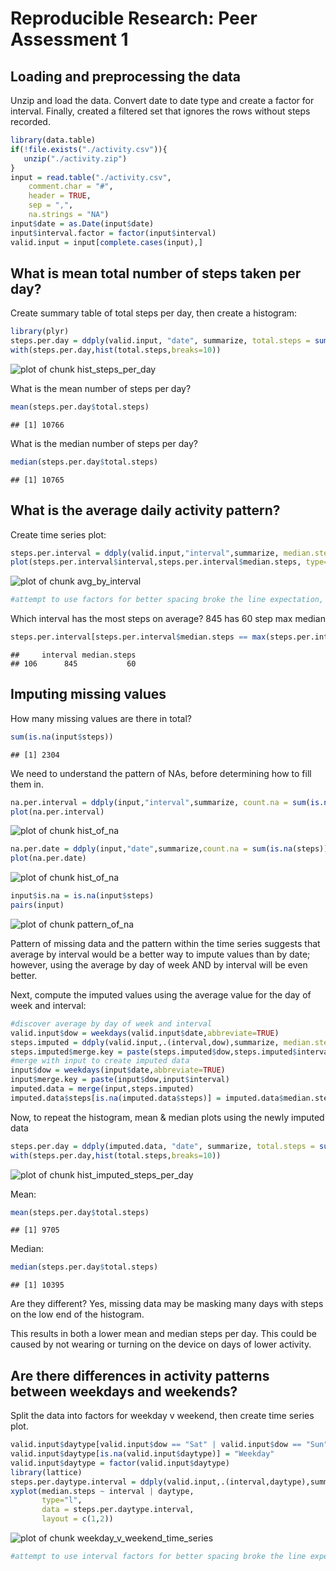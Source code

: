 # Reproducible Research: Peer Assessment 1


## Loading and preprocessing the data

Unzip and load the data. Convert date to date type and create a factor for interval. Finally, created a filtered set that ignores the rows without steps recorded.  

```r
library(data.table)
if(!file.exists("./activity.csv")){
   unzip("./activity.zip")
}
input = read.table("./activity.csv",
    comment.char = "#",
    header = TRUE,
    sep = ",",
    na.strings = "NA")
input$date = as.Date(input$date)
input$interval.factor = factor(input$interval)
valid.input = input[complete.cases(input),]
```

## What is mean total number of steps taken per day?

Create summary table of total steps per day, then create a histogram:  

```r
library(plyr)
steps.per.day = ddply(valid.input, "date", summarize, total.steps = sum(steps))
with(steps.per.day,hist(total.steps,breaks=10))
```

![plot of chunk hist_steps_per_day](./PA1_template_files/figure-html/hist_steps_per_day.png) 

What is the mean number of steps per day?  

```r
mean(steps.per.day$total.steps)
```

```
## [1] 10766
```

What is the median number of steps per day?

```r
median(steps.per.day$total.steps)
```

```
## [1] 10765
```

## What is the average daily activity pattern?

Create time series plot:  

```r
steps.per.interval = ddply(valid.input,"interval",summarize, median.steps = median(steps))
plot(steps.per.interval$interval,steps.per.interval$median.steps, type="l",main="steps by time interval")
```

![plot of chunk avg_by_interval](./PA1_template_files/figure-html/avg_by_interval.png) 

```r
#attempt to use factors for better spacing broke the line expectation, so keeping plot as int
```

Which interval has the most steps on average? 845 has 60 step max median  

```r
steps.per.interval[steps.per.interval$median.steps == max(steps.per.interval$median.steps),]
```

```
##     interval median.steps
## 106      845           60
```

## Imputing missing values
How many missing values are there in total?  

```r
sum(is.na(input$steps))
```

```
## [1] 2304
```

We need to understand the pattern of NAs, before determining how to fill them in.  

```r
na.per.interval = ddply(input,"interval",summarize, count.na = sum(is.na(steps)))
plot(na.per.interval)
```

![plot of chunk hist_of_na](./PA1_template_files/figure-html/hist_of_na1.png) 

```r
na.per.date = ddply(input,"date",summarize,count.na = sum(is.na(steps)))
plot(na.per.date)
```

![plot of chunk hist_of_na](./PA1_template_files/figure-html/hist_of_na2.png) 

```r
input$is.na = is.na(input$steps)
pairs(input)
```

![plot of chunk pattern_of_na](./PA1_template_files/figure-html/pattern_of_na.png) 

Pattern of missing data and the pattern within the time series suggests that average by interval would be a better way to impute values than by date; however, using the average by day of week AND by interval will be even better.

Next, compute the imputed values using the average value for the day of week and interval:


```r
#discover average by day of week and interval
valid.input$dow = weekdays(valid.input$date,abbreviate=TRUE)
steps.imputed = ddply(valid.input,.(interval,dow),summarize, median.steps = median(steps))
steps.imputed$merge.key = paste(steps.imputed$dow,steps.imputed$interval)
#merge with input to create imputed data
input$dow = weekdays(input$date,abbreviate=TRUE)
input$merge.key = paste(input$dow,input$interval)
imputed.data = merge(input,steps.imputed)
imputed.data$steps[is.na(imputed.data$steps)] = imputed.data$median.steps[is.na(imputed.data$steps)]
```

Now, to repeat the histogram, mean & median plots using the newly imputed data  

```r
steps.per.day = ddply(imputed.data, "date", summarize, total.steps = sum(steps))
with(steps.per.day,hist(total.steps,breaks=10))
```

![plot of chunk hist_imputed_steps_per_day](./PA1_template_files/figure-html/hist_imputed_steps_per_day.png) 

Mean:  

```r
mean(steps.per.day$total.steps)
```

```
## [1] 9705
```

Median:  

```r
median(steps.per.day$total.steps)
```

```
## [1] 10395
```

Are they different? Yes, missing data may be masking many days with steps on the low end of the histogram.

This results in both a lower mean and median steps per day. This could be caused by not wearing or turning on the device on days of lower activity.

## Are there differences in activity patterns between weekdays and weekends?

Split the data into factors for weekday v weekend, then create time series plot.  

```r
valid.input$daytype[valid.input$dow == "Sat" | valid.input$dow == "Sun"] = "Weekend"
valid.input$daytype[is.na(valid.input$daytype)] = "Weekday"
valid.input$daytype = factor(valid.input$daytype)
library(lattice)
steps.per.daytype.interval = ddply(valid.input,.(interval,daytype),summarize, median.steps = median(steps))
xyplot(median.steps ~ interval | daytype,
       type="l",
       data = steps.per.daytype.interval,
       layout = c(1,2))
```

![plot of chunk weekday_v_weekend_time_series](./PA1_template_files/figure-html/weekday_v_weekend_time_series.png) 

```r
#attempt to use interval factors for better spacing broke the line expectation, so keeping plot as int
```

